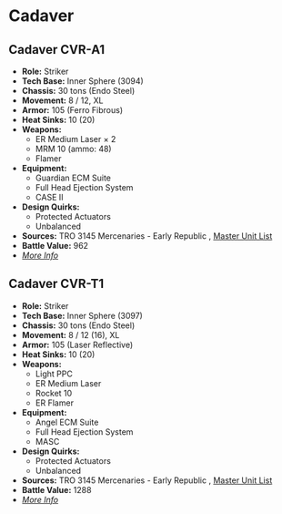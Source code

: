 # Cadaver 

## Cadaver CVR-A1 

- **Role:** Striker 
- **Tech Base:** Inner Sphere (3094) 
- **Chassis:** 30 tons (Endo Steel) 
- **Movement:** 8 / 12, XL 
- **Armor:** 105 (Ferro Fibrous) 
- **Heat Sinks:** 10 (20) 
- **Weapons:** 
  - ER Medium Laser × 2 
  - MRM 10 (ammo: 48) 
  - Flamer 
- **Equipment:** 
  - Guardian ECM Suite 
  - Full Head Ejection System 
  - CASE II 
- **Design Quirks:** 
  - Protected Actuators 
  - Unbalanced 
- **Sources:** TRO 3145 Mercenaries - Early Republic , [Master Unit List](http://masterunitlist.info/Unit/Details/6550) 
- **Battle Value:** 962 
- [*More Info*](cadaver/cadaver_cvr-a1.md) 

## Cadaver CVR-T1 

- **Role:** Striker 
- **Tech Base:** Inner Sphere (3097) 
- **Chassis:** 30 tons (Endo Steel) 
- **Movement:** 8 / 12 (16), XL 
- **Armor:** 105 (Laser Reflective) 
- **Heat Sinks:** 10 (20) 
- **Weapons:** 
  - Light PPC 
  - ER Medium Laser 
  - Rocket 10 
  - ER Flamer 
- **Equipment:** 
  - Angel ECM Suite 
  - Full Head Ejection System 
  - MASC 
- **Design Quirks:** 
  - Protected Actuators 
  - Unbalanced 
- **Sources:** TRO 3145 Mercenaries - Early Republic , [Master Unit List](http://masterunitlist.info/Unit/Details/6551) 
- **Battle Value:** 1288 
- [*More Info*](cadaver/cadaver_cvr-t1.md) 

